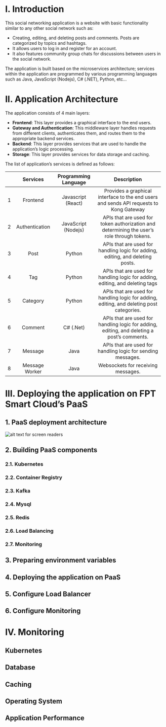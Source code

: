 # I. Introduction

This social networking application is a website with basic functionality similar to any other social network such as:
- Creating, editing, and deleting posts and comments. Posts are categorized by topics and hashtags.
- It allows users to log in and register for an account.
- It also features community group chats for discussions between users in the social network.

The application is built based on the microservices architecture; services within the application are programmed by various programming languages such as Java, JavaScript (Nodejs), C# (.NET), Python, etc…

# II. Application Architecture

The application consists of 4 main layers:
- **Frontend**: This layer provides a graphical interface to the end users.
- **Gateway and Authentication**: This middleware layer handles requests from different clients, authenticates them, and routes them to the appropriate backend services.
- **Backend**: This layer provides services that are used to handle the application’s logic processing.
- **Storage**: This layer provides services for data storage and caching.

The list of application’s services is defined as follows:


||Services|Programming Language|Description|
|:-:|:-:|:-:|:-:|
|1|Frontend|Javascript (React)|Provides a graphical interface to the end users and sends API requests to Kong Gateway|
|2|Authentication|JavaScript (Nodejs)|APIs that are used for token authorization and determining the user’s role through tokens.|
|3|Post|Python|APIs that are used for handling logic for adding, editing, and deleting posts.|
|4|Tag|Python|APIs that are used for handling logic for adding, editing, and deleting tags|
|5|Category|Python|APIs that are used for handling logic for adding, editing, and deleting post categories.|
|6|Comment|C# (.Net)|APIs that are used for handling logic for adding, editing, and deleting a post’s comments.|
|7|Message|Java|APIs that are used for handling logic for sending messages.|
|8|Message Worker|Java|Websockets for receiving messages.|



# III. Deploying the application on FPT Smart Cloud’s PaaS

## 1. PaaS deployment architecture

![alt text for screen readers](../fptcloud-samples/images/paas-deployment-1.png "PaaS Deployment")


## 2. Building PaaS components
### 2.1. Kubernetes
### 2.2. Container Registry
### 2.3. Kafka
### 2.4. Mysql
### 2.5. Redis
### 2.6. Load Balancing
### 2.7. Monitoring
## 3. Preparing environment variables
## 4. Deploying the application on PaaS
## 5. Configure Load Balancer
## 6. Configure Monitoring

# IV. Monitoring
## Kubernetes
## Database
## Caching
## Operating System
## Application Performance
